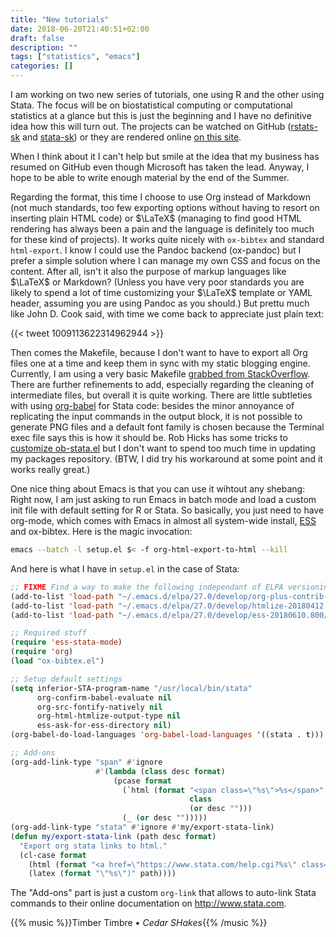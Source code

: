```yaml
---
title: "New tutorials"
date: 2018-06-20T21:40:51+02:00
draft: false
description: ""
tags: ["statistics", "emacs"]
categories: []
---
```


I am working on two new series of tutorials, one using R and the other using Stata. The focus will be on biostatistical computing or computational statistics at a glance but this is just the beginning and I have no definitive idea how this will turn out. The projects can be watched on GitHub ([rstats-sk](https://github.com/chlalanne/rstats-sk) and [stata-sk](https://github.com/chlalanne/stata-sk)) or they are rendered online [on this site](/writings).

<!--more-->

When I think about it I can't help but smile at the idea that my business has resumed on GitHub even though Microsoft has taken the lead. Anyway, I hope to be able to write enough material by the end of the Summer.

Regarding the format, this time I choose to use Org instead of Markdown (not much standards, too few exporting options without having to resort on inserting plain HTML code) or $\LaTeX$ (managing to find good HTML rendering has always been a pain and the language is definitely too much for these kind of projects). It works quite nicely with `ox-bibtex` and standard `html-export`. I know I could use the Pandoc backend (ox-pandoc) but I prefer a simple solution where I can manage my own CSS and focus on the content. After all, isn't it also the purpose of markup languages like $\LaTeX$ or Markdown? (Unless you have very poor standards you are likely to spend a lot of time customizing your $\LaTeX$ template or YAML header, assuming you are using Pandoc as you should.) But prettu much like John D. Cook said, with time we come back to appreciate just plain text:

{{< tweet 1009113622314962944 >}}

Then comes the Makefile, because I don't want to have to export all Org files one at a time and keep them in sync with my static blogging engine. Currently, I am using a very basic Makefile [grabbed from StackOverflow](https://stackoverflow.com/a/22091045). There are further refinements to add, especially regarding the cleaning of intermediate files, but overall it is quite working. There are little subtleties with using [org-babel](https://orgmode.org/worg/org-contrib/babel/) for Stata code: besides the minor annoyance of replicating the input commands in the output block, it is not possible to generate PNG files and a default font family is chosen because the Terminal exec file says this is how it should be. Rob Hicks has some tricks to [customize ob-stata.el](http://rlhick.people.wm.edu/posts/stata-and-literate-programming-in-emacs-org-mode.html) but I don't want to spend too much time in updating my packages repository. (BTW, I did try his workaround at some point and it works really great.) 

One nice thing about Emacs is that you can use it wihtout any shebang: Right now, I am just asking to run Emacs in batch mode and load a custom init file with default setting for R or Stata. So basically, you just need to have org-mode, which comes with Emacs in almost all system-wide install, [ESS](https://ess.r-project.org) and ox-bibtex. Here is the magic invocation:

```bash
emacs --batch -l setup.el $< -f org-html-export-to-html --kill
```

And here is what I have in `setup.el` in the case of Stata:

```lisp
;; FIXME Find a way to make the following independant of ELPA versioning
(add-to-list 'load-path "~/.emacs.d/elpa/27.0/develop/org-plus-contrib-20180514")
(add-to-list 'load-path "~/.emacs.d/elpa/27.0/develop/htmlize-20180412.1244")
(add-to-list 'load-path "~/.emacs.d/elpa/27.0/develop/ess-20180610.800/lisp")

;; Required stuff
(require 'ess-stata-mode)
(require 'org)
(load "ox-bibtex.el")

;; Setup default settings
(setq inferior-STA-program-name "/usr/local/bin/stata"
      org-confirm-babel-evaluate nil
      org-src-fontify-natively nil
      org-html-htmlize-output-type nil
      ess-ask-for-ess-directory nil)
(org-babel-do-load-languages 'org-babel-load-languages '((stata . t)))

;; Add-ons
(org-add-link-type "span" #'ignore
                   #'(lambda (class desc format)
                       (pcase format
                         (`html (format "<span class=\"%s\">%s</span>"
                                        class
                                        (or desc "")))
                         (_ (or desc "")))))
(org-add-link-type "stata" #'ignore #'my/export-stata-link)
(defun my/export-stata-link (path desc format)
  "Export org stata links to html."
  (cl-case format
    (html (format "<a href=\"https://www.stata.com/help.cgi?%s\" class=\"stata\">%s</a>" path (or desc "")))
    (latex (format "\"%s\")" path))))
```

The "Add-ons" part is just a custom `org-link` that allows to auto-link Stata commands to their online documentation on <http://www.stata.com>.



{{% music %}}Timber Timbre • *Cedar SHakes*{{% /music %}}
